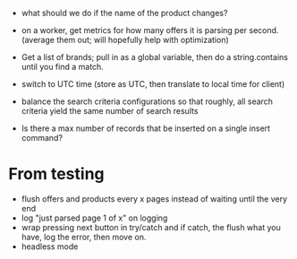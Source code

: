 ﻿- what should we do if the name of the product changes?
- on a worker, get metrics for how many offers it is parsing per second. (average them out; will hopefully help with optimization)
- Get a list of brands; pull in as a global variable, then do a string.contains until you find a match.
- switch to UTC time (store as UTC, then translate to local time for client)
- balance the search criteria configurations so that roughly, all search criteria yield the same number of search results

- Is there a max number of records that be inserted on a single insert command?


# From testing
- flush offers and products every x pages instead of waiting until the very end
- log "just parsed page 1 of x" on logging
- wrap pressing next button in try/catch and if catch, the flush what you have, log the error, then move on.
- headless mode
